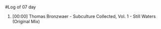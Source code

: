#Log of 07 day

1. [00:00] Thomas Bronzwaer - Subculture Collected, Vol. 1 - Still Waters (Original Mix)
